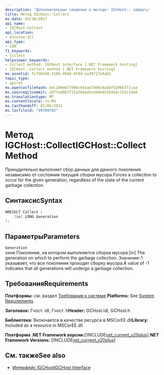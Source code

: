 ```yaml
---
description: 'Дополнительные сведения о методе: IGCHost:: забрать'
title: Метод IGCHost::Collect
ms.date: 03/30/2017
api_name:
- IGCHost.Collect
api_location:
- mscoree.dll
api_type:
- COM
f1_keywords:
- Collect
helpviewer_keywords:
- Collect method, IGCHost interface [.NET Framework hosting]
- IGCHost::Collect method [.NET Framework hosting]
ms.assetid: fc7d9448-3186-494d-9f0d-ea39717e9a82
topic_type:
- apiref
ms.openlocfilehash: b4c249e07709dc443ae7dd6c6a5bfd206b7f1caa
ms.sourcegitcommit: ddf7edb67715a5b9a45e3dd44536dabc153c1de0
ms.translationtype: MT
ms.contentlocale: ru-RU
ms.lasthandoff: 02/06/2021
ms.locfileid: "99709702"
---
```

# <a name="igchostcollect-method"></a><span data-ttu-id="f3fc4-103">Метод IGCHost::Collect</span><span class="sxs-lookup"><span data-stu-id="f3fc4-103">IGCHost::Collect Method</span></span>

<span data-ttu-id="f3fc4-104">Принудительно выполняет сбор данных для данного поколения независимо от состояния текущей сборки мусора.</span><span class="sxs-lookup"><span data-stu-id="f3fc4-104">Forces a collection to occur for the given generation, regardless of the state of the current garbage collection.</span></span>  
  
## <a name="syntax"></a><span data-ttu-id="f3fc4-105">Синтаксис</span><span class="sxs-lookup"><span data-stu-id="f3fc4-105">Syntax</span></span>  
  
```cpp  
HRESULT Collect (  
    [in] LONG Generation  
);  
```  
  
## <a name="parameters"></a><span data-ttu-id="f3fc4-106">Параметры</span><span class="sxs-lookup"><span data-stu-id="f3fc4-106">Parameters</span></span>  

 `Generation`  
 <span data-ttu-id="f3fc4-107">окне Поколение, на котором выполняется сборка мусора.</span><span class="sxs-lookup"><span data-stu-id="f3fc4-107">[in] The generation on which to perform the garbage collection.</span></span> <span data-ttu-id="f3fc4-108">Значение-1 указывает, что все поколения проходят сборку мусора.</span><span class="sxs-lookup"><span data-stu-id="f3fc4-108">A value of -1 indicates that all generations will undergo a garbage collection.</span></span>  
  
## <a name="requirements"></a><span data-ttu-id="f3fc4-109">Требования</span><span class="sxs-lookup"><span data-stu-id="f3fc4-109">Requirements</span></span>  

 <span data-ttu-id="f3fc4-110">**Платформы:** см. раздел [Требования к системе](../../get-started/system-requirements.md).</span><span class="sxs-lookup"><span data-stu-id="f3fc4-110">**Platforms:** See [System Requirements](../../get-started/system-requirements.md).</span></span>  
  
 <span data-ttu-id="f3fc4-111">**Заголовок:** Гчост. idl, Гчост. h</span><span class="sxs-lookup"><span data-stu-id="f3fc4-111">**Header:** GCHost.idl, GCHost.h</span></span>  
  
 <span data-ttu-id="f3fc4-112">**Библиотека:** Включается в качестве ресурса в MSCorEE.dll</span><span class="sxs-lookup"><span data-stu-id="f3fc4-112">**Library:** Included as a resource in MSCorEE.dll</span></span>  
  
 <span data-ttu-id="f3fc4-113">**Платформа .NET Framework версии:**[!INCLUDE[net_current_v20plus](../../../../includes/net-current-v20plus-md.md)]</span><span class="sxs-lookup"><span data-stu-id="f3fc4-113">**.NET Framework Versions:** [!INCLUDE[net_current_v20plus](../../../../includes/net-current-v20plus-md.md)]</span></span>  
  
## <a name="see-also"></a><span data-ttu-id="f3fc4-114">См. также</span><span class="sxs-lookup"><span data-stu-id="f3fc4-114">See also</span></span>

- [<span data-ttu-id="f3fc4-115">Интерфейс IGCHost</span><span class="sxs-lookup"><span data-stu-id="f3fc4-115">IGCHost Interface</span></span>](igchost-interface.md)
